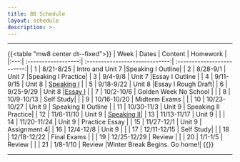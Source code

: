 ```yaml
---
title: 8B Schedule
layout: schedule
description: >-
---
```


---
{{<table "mw8 center dt--fixed">}}
| Week  |          Dates          |                 Content                  |             Homework      |             
|:---:|    :------------------:|             :-----------------------------:| :-------------------------:|
|  1 |  8/21-8/25           | Intro and Unit 7 |Speaking I Outline|
|  2 |  8/28-9/1            | Unit 7  |Speaking I Practice|
|  3 |  9/4-9/8             | Unit 7  |Essay I Outline |
|  4 |  9/11-9/15           | Unit 8  | [Speaking I](sks/fall2023/8B-english/assignment1/)         |
|  5 |  9/18-9/22           | Unit 8  |Essay I Rough Draft|
|  6 |  9/25-9/29           | Unit 8  |[Essay I](sks/fall2023/8B-english/assignment2/)              |
|  7 |  10/2-10/6           | Golden Week No School |       |
|  8 |  10/9-10/13          | Self Study|          |
|  9 |  10/16-10/20         | Midterm Exams  |       |
| 10 |  10/23-10/27         | Unit 9  | Speaking II Outline |
| 11 |  10/30-11/3          | Unit 9  |  Speaking II Practice|
| 12 |  11/6-11/10          | Unit 9  | [Speaking II](sks/fall2023/8B-english/assignment3)|
| 13 |  11/13-11/17         | Unit 9  | |
| 14 |  11/20-11/24         | Unit 9 | Practice Essay |
| 15 |  11/27-12/1          | Unit 9 | Assignment 4|
| 16 |  12/4-12/8           | Unit 9 |             |
| 17 |  12/11-12/15         | Self Study|            |
| 18 |  12/18-12/22         | Final Exams |              |
| 19 |  12/25-12/29         | Review |              |
| 20 |  1/1-1/5             | Review |      |
| 21 |  1/8-1/10            | Review |Winter Break Begins. Go home!|
{{</table>}}

---